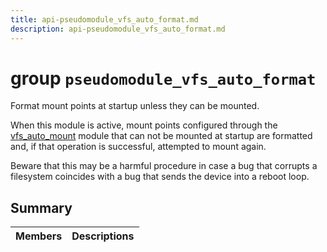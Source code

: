 ```yaml
---
title: api-pseudomodule_vfs_auto_format.md
description: api-pseudomodule_vfs_auto_format.md
---
```

# group `pseudomodule_vfs_auto_format` 

Format mount points at startup unless they can be mounted.

When this module is active, mount points configured through the [vfs_auto_mount](./doc/starlight-docs/src/content/docs/apidoc/api-undefined.md#group__pseudomodule__vfs__auto__mount) module that can not be mounted at startup are formatted and, if that operation is successful, attempted to mount again.

Beware that this may be a harmful procedure in case a bug that corrupts a filesystem coincides with a bug that sends the device into a reboot loop.

## Summary

 Members                        | Descriptions                                
--------------------------------|---------------------------------------------

